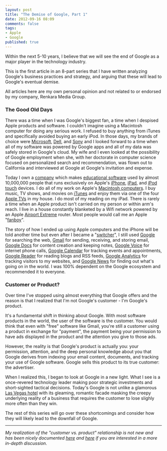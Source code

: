 ```yaml
---
layout: post
title: "The Demise of Google, Part 1"
date: 2012-09-16 08:09
comments: false
tags: 
- Apple
- Google
published: true
---
```


Within the next 5-10 years, I believe that we will see the end of Google as a major player in the technology industry.

This is the first article in an 8-part series that I have written analyzing Google's business practices and strategy, and arguing that these will lead to Google's eventual demise.

All articles here are my own personal opinion and not related to or endorsed by my company, Renkara Media Group.

<!--more-->

### The Good Old Days

There was a time when I was Google's biggest fan, a time when I despised Apple products and software.  I couldn't imagine using a Macintosh computer for doing any serious work.  I refused to buy anything from iTunes and specifically avoided buying an early iPod.  In those days, my brands of choice were [Microsoft](http://www.microsoft.com), [Dell](http://www.dell.com), and [Sony](http://www.sony.com) and I looked forward to a time when all of my software was powered by Google apps and all of my data was safely stored in Google's cloud.  My wife and I even looked at the possibility of Google employment when she, with her doctorate in computer science focused on personalized search and recommendation, was flown out to California and interviewed at Google at Google's invitation and expense. 

Today I own a [company](http://www.renkara.com) which makes [educational software](http://www.accelastudy.com) used by almost 10,000,000 people that runs exclusively on Apple's [iPhone](http://www.apple.com/iphone), [iPad](http://www.apple.com/ipad), and [iPod touch](http://www.apple.com/ipod) devices.  I do all of my work on Apple's [Macintosh computers](http://www.apple.com/mac).  I buy music, TV shows, and movies on [iTunes](http://www.apple.com/itunes) and enjoy them via one of the four [Apple TVs](http://www.apple.com/appletv) in my house.  I do most of my reading on my iPad.  There is rarely a time when an Apple product isn't carried on my person or within arm's reach.  I live in a house constantly blanketed by a Wifi network powered by an Apple [Airport Extreme](http://www.apple.com/airportextreme) router.  Most people would call me an Apple "[fanboy](http://en.wiktionary.org/wiki/fanboy)".

The story of how I ended up using Apple computers and the iPhone will be told another time but even after I became a "[switcher](http://www.youtube.com/watch?v=tBfo4tGKO2s)", I still used [Google](http://www.google.com) for searching the web, [Gmail](http://mail.google.com) for sending, receiving, and storing email, [Google Docs](http://docs.google.com) for content creation and keeping notes, [Google Voice](https://www.google.com/voice) for internet phone calls, [Google Calendar](http://www.google.com/calendar) for tracking events and appointments, [Google Reader](http://www.google.com/reader) for reading blogs and RSS feeds, [Google Analytics](www.google.com/analytics/) for tracking visitors to my websites, and [Google News](http://news.google.com) for finding out what's going on in the world.  I was 100% dependent on the Google ecosystem and recommended it to everyone.

### Customer or Product?

Over time I've stopped using almost everything that Google offers and the reason is that I realized that I'm not Google's customer - I'm Google's product.

It's a fundamental shift in thinking about Google.  With most software products in the world, the user of the software is the customer.  You would think that even with "free" software like Gmail, you're still a customer using a product in exchange for "payment", the payment being your permission to have ads displayed in the product and the attention you give to those ads.

However, the reality is that Google's product is actually you: your permission, attention, and the deep personal knowledge about you that Google derives from indexing your email content, documents, and tracking your use of Google software.  Google sells this product to its true customer: the advertiser.

When I realized this, I began to look at Google in a new light.  What I see is a once-revered technology leader making poor strategic investments and short-sighted tactical decisions.  Today's Google is not unlike a glamorous [Las Vegas hotel](http://www.bellagio.com) with its gleaming, romantic facade masking the creepy underlying reality of a business that requires the customer to lose slighly more often than they win.

The rest of this series will go over these shortcomings and consider how they will likely lead to the downfall of Google.

---

_My realization of the "customer vs. product" relationship is not new and has been nicely documented [here](http://www.dailykos.com/story/2011/03/29/961192/-You-re-Not-Google-s-Customer-You-re-the-Product) and [here](http://blog.sonicwebtech.com/2011/who-is-googles-real-customer/) if you are interested in a more in-depth discussion._
